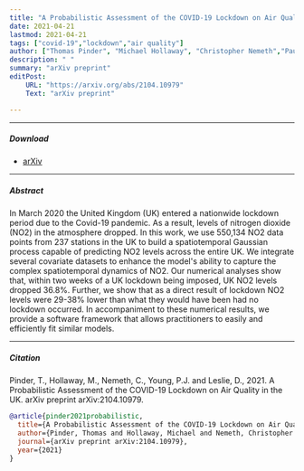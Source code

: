 ```yaml
---
title: "A Probabilistic Assessment of the COVID-19 Lockdown on Air Quality in the UK"
date: 2021-04-21
lastmod: 2021-04-21
tags: ["covid-19","lockdown","air quality"]
author: ["Thomas Pinder", "Michael Hollaway", "Christopher Nemeth","Paul J Young", "David Leslie"]
description: " "
summary: "arXiv preprint"
editPost:
    URL: "https://arxiv.org/abs/2104.10979"
    Text: "arXiv preprint"

---
```


---


##### Download

+ [arXiv](https://arxiv.org/abs/2104.10979)


---
##### Abstract

In March 2020 the United Kingdom (UK) entered a nationwide lockdown period due to the Covid-19 pandemic. As a result, levels of nitrogen dioxide (NO2) in the atmosphere dropped. In this work, we use 550,134 NO2 data points from 237 stations in the UK to build a spatiotemporal Gaussian process capable of predicting NO2 levels across the entire UK. We integrate several covariate datasets to enhance the model's ability to capture the complex spatiotemporal dynamics of NO2. Our numerical analyses show that, within two weeks of a UK lockdown being imposed, UK NO2 levels dropped 36.8%. Further, we show that as a direct result of lockdown NO2 levels were 29-38% lower than what they would have been had no lockdown occurred. In accompaniment to these numerical results, we provide a software framework that allows practitioners to easily and efficiently fit similar models.


---
##### Citation

Pinder, T., Hollaway, M., Nemeth, C., Young, P.J. and Leslie, D., 2021. A Probabilistic Assessment of the COVID-19 Lockdown on Air Quality in the UK. arXiv preprint arXiv:2104.10979.

```BibTeX
@article{pinder2021probabilistic,
  title={A Probabilistic Assessment of the COVID-19 Lockdown on Air Quality in the UK},
  author={Pinder, Thomas and Hollaway, Michael and Nemeth, Christopher and Young, Paul J and Leslie, David},
  journal={arXiv preprint arXiv:2104.10979},
  year={2021}
}
```